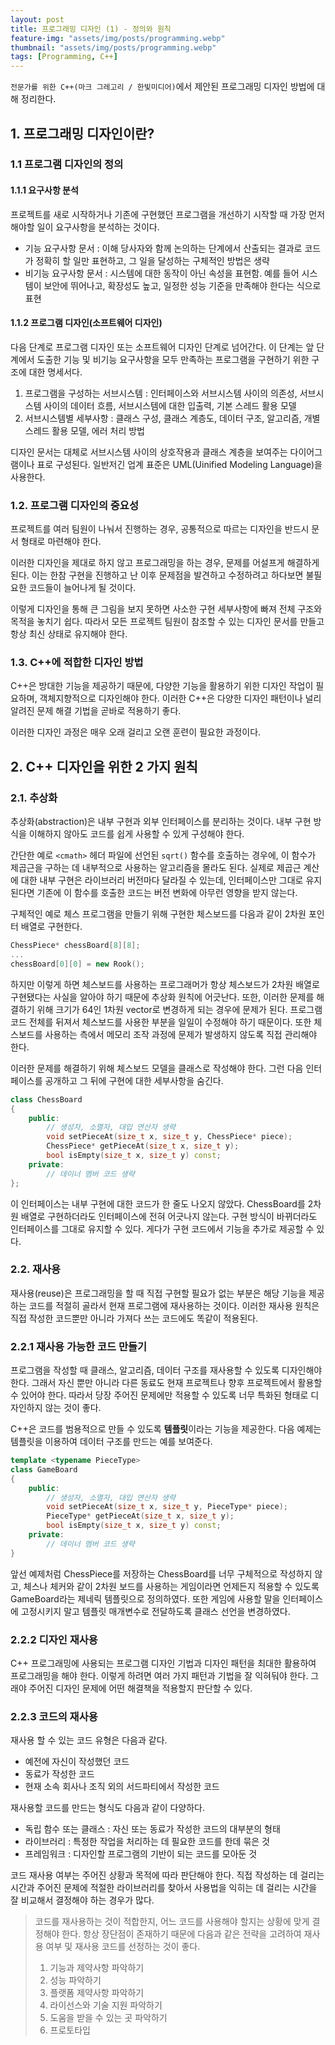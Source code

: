 ```yaml
---
layout: post
title: 프로그래밍 디자인 (1) - 정의와 원칙
feature-img: "assets/img/posts/programming.webp"
thumbnail: "assets/img/posts/programming.webp"
tags: [Programming, C++]
---
```


`전문가를 위한 C++(마크 그레고리 / 한빛미디어)`에서 제안된 프로그래밍 디자인 방법에 대해 정리한다.


## 1. 프로그래밍 디자인이란?

### 1.1 프로그램 디자인의 정의

#### 1.1.1 요구사항 분석
프로젝트를 새로 시작하거나 기존에 구현했던 프로그램을 개선하기 시작할 때 가장 먼저 해야할 일이 요구사항을 분석하는 것이다.

* 기능 요구사항 문서 : 이해 당사자와 함께 논의하는 단계에서 산출되는 결과로 코드가 정확히 할 일만 표현하고, 그 일을 달성하는 구체적인 방법은 생략
* 비기능 요구사항 문서 : 시스템에 대한 동작이 아닌 속성을 표현함. 예를 들어 시스템이 보안에 뛰어나고, 확장성도 높고, 일정한 성능 기준을 만족해야 한다는 식으로 표현

#### 1.1.2 프로그램 디자인(소프트웨어 디자인)
다음 단계로 프로그램 디자인 또는 소프트웨어 디자인 단계로 넘어간다. 이 단계는 앞 단계에서 도출한 기능 및 비기능 요구사항을 모두 만족하는 프로그램을 구현하기 위한 구조에 대한 명세서다.

1. 프로그램을 구성하는 서브시스템 : 인터페이스와 서브시스템 사이의 의존성, 서브시스템 사이의 데이터 흐름, 서브시스템에 대한 입출력, 기본 스레드 활용 모델
2. 서브시스템별 세부사항 : 클래스 구성, 클래스 계층도, 데이터 구조, 알고리즘, 개별 스레드 활용 모델, 에러 처리 방법

디자인 문서는 대체로 서브시스템 사이의 상호작용과 클래스 계층을 보여주는 다이어그램이나 표로 구성된다. 일반저긴 업계 표준은 UML(Uinified Modeling Language)을 사용한다.

### 1.2. 프로그램 디자인의 중요성

프로젝트를 여러 팀원이 나눠서 진행하는 경우, 공통적으로 따르는 디자인을 반드시 문서 형태로 마련해야 한다.

이러한 디자인을 제대로 하지 않고 프로그래밍을 하는 경우, 문제를 어설프게 해결하게 된다. 이는 한참 구현을 진행하고 난 이후 문제점을 발견하고 수정하려고 하다보면 불필요한 코드들이 늘어나게 될 것이다.

이렇게 디자인을 통해 큰 그림을 보지 못하면 사소한 구현 세부사항에 빠져 전체 구조와 목적을 놓치기 쉽다. 따라서 모든 프로젝트 팀원이 참조할 수 있는 디자인 문서를 만들고 항상 최신 상태로 유지해야 한다.

### 1.3. C++에 적합한 디자인 방법

C++은 방대한 기능을 제공하기 때문에, 다양한 기능을 활용하기 위한 디자인 작업이 필요하며, 객체지향적으로 디자인해야 한다. 이러한 C++은 다양한 디자인 패턴이나 널리 알려진 문제 해결 기법을 곧바로 적용하기 좋다.

이러한 디자인 과정은 매우 오래 걸리고 오랜 훈련이 필요한 과정이다.

## 2. C++ 디자인을 위한 2 가지 원칙

### 2.1. 추상화
추상화(abstraction)은 내부 구현과 외부 인터페이스를 분리하는 것이다. 내부 구현 방식을 이해하지 않아도 코드를 쉽게 사용할 수 있게 구성해야 한다.

간단한 예로 `<cmath>` 헤더 파일에 선언된 `sqrt()` 함수를 호출하는 경우에, 이 함수가 제곱근을 구하는 데 내부적으로 사용하는 알고리즘을 몰라도 된다. 실제로 제곱근 계산에 대한 내부 구현은 라이브러리 버전마다 달라질 수 있는데, 인터페이스만 그대로 유지된다면 기존에 이 함수를 호출한 코드는 버전 변화에 아무런 영향을 받지 않는다.

구체적인 예로 체스 프로그램을 만들기 위해 구현한 체스보드를 다음과 같이 2차원 포인터 배열로 구현한다.
```cpp
ChessPiece* chessBoard[8][8];
...
chessBoard[0][0] = new Rook();
```

하지만 이렇게 하면 체스보드를 사용하는 프로그래머가 항상 체스보드가 2차원 배열로 구현됐다는 사실을 알아야 하기 때문에 추상화 원칙에 어긋난다.
또한, 이러한 문제를 해결하기 위해 크기가 64인 1차원 vector로 변경하게 되는 경우에 문제가 된다. 프로그램 코드 전체를 뒤져서 체스보드를 사용한 부분을 일일이 수정해야 하기 때문이다. 또한 체스보드를 사용하는 측에서 메모리 조작 과정에 문제가 발생하지 않도록 직접 관리해야 한다.

이러한 문제를 해결하기 위해 체스보드 모델을 클래스로 작성해야 한다. 그런 다음 인터페이스를 공개하고 그 뒤에 구현에 대한 세부사항을 숨긴다.
```cpp
class ChessBoard
{
    public:
        // 생성자, 소멸자, 대입 연산자 생략
        void setPieceAt(size_t x, size_t y, ChessPiece* piece);
        ChessPiece* getPieceAt(size_t x, size_t y);
        bool isEmpty(size_t x, size_t y) const;
    private:
        // 데이너 멤버 코드 생략
};
```
이 인터페이스는 내부 구현에 대한 코드가 한 줄도 나오지 않았다. ChessBoard를 2차원 배열로 구현하더라도 인터페이스에 전혀 어긋나지 않는다. 구현 방식이 바뀌더라도 인터페이스를 그대로 유지할 수 있다. 게다가 구현 코드에서 기능을 추가로 제공할 수 있다.

### 2.2. 재사용
재사용(reuse)은 프로그래밍을 할 때 직접 구현할 필요가 없는 부분은 해당 기능을 제공하는 코드를 적절히 골라서 현재 프로그램에 재사용하는 것이다. 이러한 재사용 원칙은 직접 작성한 코드뿐만 아니라 가져다 쓰는 코드에도 똑같이 적용된다.

### 2.2.1 재사용 가능한 코드 만들기
프로그램을 작성할 때 클래스, 알고리즘, 데이터 구조를 재사용할 수 있도록 디자인해야 한다. 그래서 자신 뿐만 아니라 다른 동료도 현재 프로젝트나 향후 프로젝트에서 활용할 수 있어야 한다. 따라서 당장 주어진 문제에만 적용할 수 있도록 너무 특화된 형태로 디자인하지 않는 것이 좋다.

C++은 코드를 범용적으로 만들 수 있도록 **템플릿**이라는 기능을 제공한다. 다음 예제는 템플릿을 이용하여 데이터 구조를 만드는 예를 보여준다.
```cpp
template <typename PieceType>
class GameBoard
{
    public:
        // 생성자, 소멸자, 대입 연산자 생략
        void setPieceAt(size_t x, size_t y, PieceType* piece);
        PieceType* getPieceAt(size_t x, size_t y);
        bool isEmpty(size_t x, size_t y) const;
    private:
        // 데이너 멤버 코드 생략
}
```

앞선 예제처럼 ChessPiece를 저장하는 ChessBoard를 너무 구체적으로 작성하지 않고, 체스나 체커와 같이 2차원 보드를 사용하는 게임이라면 언제든지 적용할 수 있도록 GameBoard라는 제네릭 템플릿으로 정의하였다. 또한 게임에 사용할 말을 인터페이스에 고정시키지 말고 템플릿 매개변수로 전달하도록 클래스 선언을 변경하였다.

### 2.2.2 디자인 재사용
C++ 프로그래밍에 사용되는 프로그램 디자인 기법과 디자인 패턴을 최대한 활용하여 프로그래밍을 해야 한다. 이렇게 하려면 여러 가지 패턴과 기법을 잘 익혀둬야 한다. 그래야 주어진 디자인 문제에 어떤 해결책을 적용할지 판단할 수 있다.

### 2.2.3 코드의 재사용
재사용 할 수 있는 코드 유형은 다음과 같다.
* 예전에 자신이 작성했던 코드
* 동료가 작성한 코드
* 현재 소속 회사나 조직 외의 서드파티에서 작성한 코드

재사용할 코드를 만드는 형식도 다음과 같이 다양하다.
* 독립 함수 또는 클래스 : 자신 또는 동료가 작성한 코드의 대부분의 형태
* 라이브러리 : 특정한 작업을 처리하는 데 필요한 코드를 한데 묶은 것
* 프레임워크 : 디자인할 프로그램의 기반이 되는 코드를 모아둔 것

코드 재사용 여부는 주어진 상황과 목적에 따라 판단해야 한다. 직접 작성하는 데 걸리는 시간과 주어진 문제에 적절한 라이브러리를 찾아서 사용법을 익히는 데 걸리는 시간을 잘 비교해서 결정해야 하는 경우가 많다.

> 코드를 재사용하는 것이 적합한지, 어느 코드를 사용해야 할지는 상황에 맞게 결정해야 한다. 항상 장단점이 존재하기 때문에 다음과 같은 전략을 고려하여 재사용 여부 및 재사용 코드를 선정하는 것이 좋다.
> 1. 기능과 제약사항 파악하기
> 2. 성능 파악하기
> 3. 플랫폼 제약사항 파악하기
> 4. 라이선스와 기술 지원 파악하기
> 5. 도움을 받을 수 있는 곳 파악하기
> 6. 프로토타입